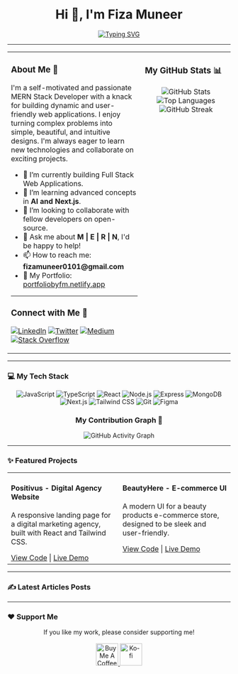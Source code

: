 <div align="center">
  <h1>Hi 👋, I'm Fiza Muneer</h1>
  <a href="https://git.io/typing-svg">
    <img src="https://readme-typing-svg.herokuapp.com?font=Fira+Code&size=25&pause=1000&color=3399FF¢er=true&width=435&lines=Passionate+MERN+Stack+Developer;Building+Digital+Experiences;From+Pakistan+🇵🇰" alt="Typing SVG" />
  </a>
</div>

<hr>

<table>
  <tr>
    <td valign="top" width="60%">
      <h3>About Me 🚀</h3>
      <p>
        I'm a self-motivated and passionate MERN Stack Developer with a knack for building dynamic and user-friendly web applications. I enjoy turning complex problems into simple, beautiful, and intuitive designs. I'm always eager to learn new technologies and collaborate on exciting projects.
      </p>
      <ul>
        <li>🔭 I’m currently building Full Stack Web Applications.</li>
        <li>🌱 I’m learning advanced concepts in <strong>AI and Next.js</strong>.</li>
        <li>👯 I’m looking to collaborate with fellow developers on open-source.</li>
        <li>💬 Ask me about <strong>M | E | R | N</strong>, I'd be happy to help!</li>
        <li>📫 How to reach me: <strong>fizamuneer0101@gmail.com</strong></li>
        <li>📄 My Portfolio: <a href="https://portfoliobyfm.netlify.app/">portfoliobyfm.netlify.app</a></li>
      </ul>
      <hr>
      <h3>Connect with Me 🤝</h3>
      <p align="left">
        <a href="https://www.linkedin.com/in/fiza-muneer-aa054a316/" target="_blank"><img src="https://img.shields.io/badge/LinkedIn-0A66C2?style=for-the-badge&logo=linkedin&logoColor=white" alt="LinkedIn" /></a>
        <a href="https://twitter.com/@merndevfiza01" target="_blank"><img src="https://img.shields.io/badge/Twitter-1DA1F2?style=for-the-badge&logo=twitter&logoColor=white" alt="Twitter" /></a>
        <a href="https://medium.com/@fizamuneer0101" target="_blank"><img src="https://img.shields.io/badge/Medium-12100E?style=for-the-badge&logo=medium&logoColor=white" alt="Medium" /></a>
        <a href="https://stackoverflow.com/users/28674772/fiza-muneer" target="_blank"><img src="https://img.shields.io/badge/Stack_Overflow-F58025?style=for-the-badge&logo=stack-overflow&logoColor=white" alt="Stack Overflow" /></a>
      </p>
    </td>
    <td valign="top" width="40%">
      <h3>My GitHub Stats 📊</h3>
        <p align="center">
          <img src="https://github-readme-stats.vercel.app/api?username=fmughalishere&show_icons=true&theme=tokyonight&hide_border=true&include_all_commits=true&count_private=true" alt="GitHub Stats" />
          <br>
          <img src="https://github-readme-stats.vercel.app/api/top-langs?username=fmughalishere&show_icons=true&theme=tokyonight&hide_border=true&layout=compact" alt="Top Languages" />
          <br>
          <img src="https://github-readme-streak-stats.herokuapp.com/?user=fmughalishere&theme=tokyonight&hide_border=true" alt="GitHub Streak" />
        </p>
    </td>
  </tr>
</table>

<hr>

### 💻 My Tech Stack

<p align="center">
  <img src="https://img.shields.io/badge/JavaScript-F7DF1E?style=for-the-badge&logo=javascript&logoColor=black" alt="JavaScript" />
  <img src="https://img.shields.io/badge/TypeScript-3178C6?style=for-the-badge&logo=typescript&logoColor=white" alt="TypeScript" />
  <img src="https://img.shields.io/badge/React-61DAFB?style=for-the-badge&logo=react&logoColor=black" alt="React" />
  <img src="https://img.shields.io/badge/Node.js-339933?style=for-the-badge&logo=node.js&logoColor=white" alt="Node.js" />
  <img src="https://img.shields.io/badge/Express-000000?style=for-the-badge&logo=express&logoColor=white" alt="Express" />
  <img src="https://img.shields.io/badge/MongoDB-47A248?style=for-the-badge&logo=mongodb&logoColor=white" alt="MongoDB" />
  <img src="https://img.shields.io/badge/Next.js-000000?style=for-the-badge&logo=next.js&logoColor=white" alt="Next.js" />
  <img src="https://img.shields.io/badge/Tailwind_CSS-06B6D4?style=for-the-badge&logo=tailwind-css&logoColor=white" alt="Tailwind CSS" />
  <img src="https://img.shields.io/badge/Git-F05032?style=for-the-badge&logo=git&logoColor=white" alt="Git" />
  <img src="https://img.shields.io/badge/Figma-F24E1E?style=for-the-badge&logo=figma&logoColor=white" alt="Figma" />
</p>

<h3 align="center">My Contribution Graph 🐍</h3>
<p align="center">
  <img src="https://github-readme-activity-graph.vercel.app/graph?username=fmughalishere&theme=tokyonight&hide_border=true&bg_color=1a1b27" alt="GitHub Activity Graph" />
</p>

<hr>

### ✨ Featured Projects

<table>
  <tr>
    <td width="50%" valign="top">
      <h4>Positivus - Digital Agency Website</h4>
      <p>A responsive landing page for a digital marketing agency, built with React and Tailwind CSS.</p>
      <a href="https://github.com/fmughalishere/Positivus" target="_blank">View Code</a> | 
      <a href="https://fizzasproject.netlify.app/" target="_blank">Live Demo</a>
    </td>
    <td width="50%" valign="top">
      <h4>BeautyHere - E-commerce UI</h4>
      <p>A modern UI for a beauty products e-commerce store, designed to be sleek and user-friendly.</p>
      <a href="https://github.com/fmughalishere/Beauty-Here" target="_blank">View Code</a> | 
      <a href="https://beautyherebyfizza.netlify.app/" target="_blank">Live Demo</a>
    </td>
  </tr>
</table>

<hr>

### ✍️ Latest Articles Posts

<hr>

### ❤️ Support Me

<p align="center">
  If you like my work, please consider supporting me!
  <br><br>
  <a href="https://coff.ee/fizamuneero">
    <img src="https://cdn.buymeacoffee.com/buttons/v2/default-yellow.png" height="50" alt="Buy Me A Coffee" />
  </a>
  <a href="https://ko-fi.com/fizamuneer">
    <img src="https://cdn.ko-fi.com/cdn/kofi3.png?v=3" height="50" alt="Ko-fi" />
  </a>
</p>
